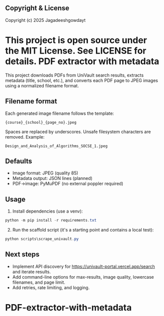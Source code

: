 ## Copyright & License

Copyright (c) 2025 Jagadeeshgowdayt

This project is open source under the MIT License. See LICENSE for details.
PDF extractor with metadata
==========================

This project downloads PDFs from UniVault search results, extracts metadata (title, school, etc.), and converts each PDF page to JPEG images using a normalized filename format.

Filename format
---------------
Each generated image filename follows the template:

    {course}_{school}_{page_no}.jpeg

Spaces are replaced by underscores. Unsafe filesystem characters are removed. Example:

    Design_and_Analysis_of_Algorithms_SOCSE_1.jpeg

Defaults
--------
- Image format: JPEG (quality 85)
- Metadata output: JSON lines (planned)
- PDF->image: PyMuPDF (no external poppler required)

Usage
-----
1. Install dependencies (use a venv):

```powershell
python -m pip install -r requirements.txt
```

2. Run the scaffold script (it's a starting point and contains a local test):

```powershell
python scripts\scrape_univault.py
```

Next steps
----------
- Implement API discovery for https://univault-portal.vercel.app/search and iterate results.
- Add command-line options for max-results, image quality, lowercase filenames, and page limit.
- Add retries, rate limiting, and logging.
# PDF-extractor-with-metadata